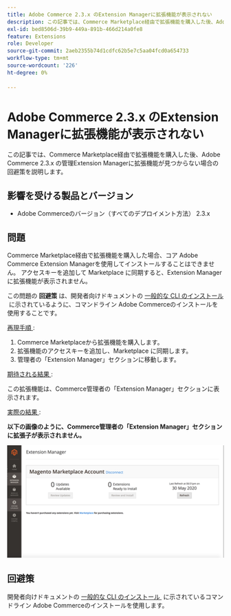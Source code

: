 ```yaml
---
title: Adobe Commerce 2.3.x のExtension Managerに拡張機能が表示されない
description: この記事では、Commerce Marketplace経由で拡張機能を購入した後、Adobe Commerce 2.3.x の管理Extension Managerに拡張機能が見つからない場合の回避策を説明します。
exl-id: bed8506d-39b9-449a-891b-466d214a0fe8
feature: Extensions
role: Developer
source-git-commit: 2aeb2355b74d1cdfc62b5e7c5aa04fcd0a654733
workflow-type: tm+mt
source-wordcount: '226'
ht-degree: 0%

---
```


# Adobe Commerce 2.3.x のExtension Managerに拡張機能が表示されない

この記事では、Commerce Marketplace経由で拡張機能を購入した後、Adobe Commerce 2.3.x の管理Extension Managerに拡張機能が見つからない場合の回避策を説明します。

## 影響を受ける製品とバージョン

* Adobe Commerceのバージョン（すべてのデプロイメント方法） 2.3.x

## 問題

Commerce Marketplace経由で拡張機能を購入した場合、コア Adobe Commerce Extension Managerを使用してインストールすることはできません。 アクセスキーを追加して Marketplace に同期すると、Extension Managerに拡張機能が表示されません。

この問題の **回避策** は、開発者向けドキュメントの [&#x200B; 一般的な CLI のインストール &#x200B;](https://experienceleague.adobe.com/ja/docs/commerce-operations/installation-guide/tutorials/extensions) に示されているように、コマンドライン Adobe Commerceのインストールを使用することです。

<u> 再現手順 </u>:

1. Commerce Marketplaceから拡張機能を購入します。
1. 拡張機能のアクセスキーを追加し、Marketplace に同期します。
1. 管理者の「Extension Manager」セクションに移動します。

<u> 期待される結果 </u>:

この拡張機能は、Commerce管理者の「Extension Manager」セクションに表示されます。

<u> 実際の結果 </u>:

**以下の画像のように、Commerce管理者の「Extension Manager」セクションに拡張子が表示されません。**


![KB-607_Image_1.png](assets/KB-607_Image_1.png)

## 回避策

開発者向けドキュメントの [&#x200B; 一般的な CLI のインストール &#x200B;](https://experienceleague.adobe.com/ja/docs/commerce-operations/installation-guide/tutorials/extensions) に示されているコマンドライン Adobe Commerceのインストールを使用します。
